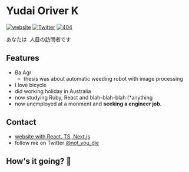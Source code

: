 # Yudai Oriver K
[![website](https://img.shields.io/badge/website-KawanoYuddai's%20site-brightgreen)](https://oriverk.dev)
[![Twitter](https://img.shields.io/badge/Twitter-%40not__you__die-blue)](https://twitter.com/not_you_die)
[![404](https://img.shields.io/badge/404-Job%20not%20found-orange)](https://www.wantedly.com/users/40069986)

<div>
あなたは
<img src="https://profile-counter.glitch.me/oriverk/count.svg" alt="" />
人目の訪問者です
</div>

## Features
- Ba.Agr
  - thesis was about automatic weeding robot with image processing
 - I love bicycle
 - did working holiday in Australia
 - now studying Ruby, React and blah-blah-blah (*anything
 - now unemployed at a monment and **seeking a engineer job**.
 
## Contact
- [website with React, TS, Next.js](https://oriverk.dev)
- follow me on Twitter [@not_you_die](https://twitter.com/not_you_die)
 
## How's it going? 👋

<!--
**oriverk/oriverk** is a ✨ _special_ ✨ repository because its `README.md` (this file) appears on your GitHub profile.

Here are some ideas to get you started:

- 🔭 I’m currently working on ...
- 🌱 I’m currently learning ...
- 👯 I’m looking to collaborate on ...
- 🤔 I’m looking for help with ...
- 💬 Ask me about ...
- 📫 How to reach me: ...
- 😄 Pronouns: ...
- ⚡ Fun fact: ...
-->

<!--
```diff
- text in red
+ text in green
! text in orange
# text in gray
@@ text in purple (and bold)@@
```
-->
